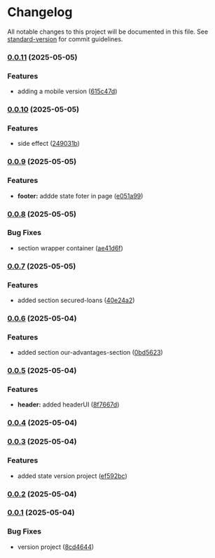 # Changelog

All notable changes to this project will be documented in this file. See [standard-version](https://github.com/conventional-changelog/standard-version) for commit guidelines.

### [0.0.11](https://github.com/DKMFzF/frontend-portfolio/compare/v0.0.10...v0.0.11) (2025-05-05)


### Features

* adding a mobile version ([615c47d](https://github.com/DKMFzF/frontend-portfolio/commit/615c47d1d9b7076d0e483e92940a7b6288d7b29b))

### [0.0.10](https://github.com/DKMFzF/frontend-portfolio/compare/v0.0.9...v0.0.10) (2025-05-05)


### Features

* side effect ([249031b](https://github.com/DKMFzF/frontend-portfolio/commit/249031bf34395720bde5975a8e05040530e757dc))

### [0.0.9](https://github.com/DKMFzF/frontend-portfolio/compare/v0.0.8...v0.0.9) (2025-05-05)


### Features

* **footer:** addde state foter in page ([e051a99](https://github.com/DKMFzF/frontend-portfolio/commit/e051a99b40ce80200446f07fbe32e0fdd1ae6902))

### [0.0.8](https://github.com/DKMFzF/frontend-portfolio/compare/v0.0.7...v0.0.8) (2025-05-05)


### Bug Fixes

* section wrapper container ([ae41d6f](https://github.com/DKMFzF/frontend-portfolio/commit/ae41d6ff5f73169f5bbe916cc2b85385ef54cc22))

### [0.0.7](https://github.com/DKMFzF/frontend-portfolio/compare/v0.0.6...v0.0.7) (2025-05-05)


### Features

* added section secured-loans ([40e24a2](https://github.com/DKMFzF/frontend-portfolio/commit/40e24a2abac63da8397793a4a06a941b5a55e0e3))

### [0.0.6](https://github.com/DKMFzF/frontend-portfolio/compare/v0.0.5...v0.0.6) (2025-05-04)


### Features

* added section our-advantages-section ([0bd5623](https://github.com/DKMFzF/frontend-portfolio/commit/0bd5623872008d1152a2445a01d112085176141a))

### [0.0.5](https://github.com/DKMFzF/frontend-portfolio/compare/v0.0.4...v0.0.5) (2025-05-04)


### Features

* **header:** added headerUI ([8f7667d](https://github.com/DKMFzF/frontend-portfolio/commit/8f7667d79b3e6918f35644c24a86ea1d9766753b))

### [0.0.4](https://github.com/DKMFzF/frontend-portfolio/compare/v0.0.3...v0.0.4) (2025-05-04)

### [0.0.3](https://github.com/DKMFzF/frontend-portfolio/compare/v0.0.2...v0.0.3) (2025-05-04)


### Features

* added state version project ([ef592bc](https://github.com/DKMFzF/frontend-portfolio/commit/ef592bca588a788289d67b3ee1c8a025b3b2931b))

### [0.0.2](https://github.com/DKMFzF/frontend-portfolio/compare/v0.0.1...v0.0.2) (2025-05-04)

### [0.0.1](https://github.com/DKMFzF/frontend-portfolio/compare/v1.72.0...v0.0.1) (2025-05-04)


### Bug Fixes

* version project ([8cd4644](https://github.com/DKMFzF/frontend-portfolio/commit/8cd464414dc3c1ae56b00782de289cb6ab44592b))
